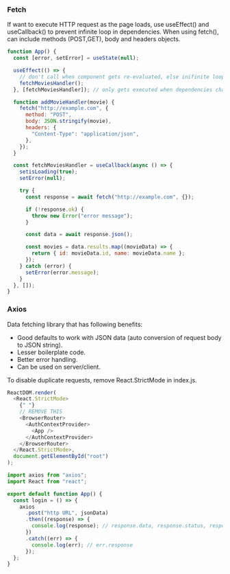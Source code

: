 ### Fetch

If want to execute HTTP request as the page loads, use useEffect() and useCallback() to prevent infinite loop in dependencies. When using fetch(), can include methods (POST,GET), body and headers objects.

```javascript
function App() {
  const [error, setError] = useState(null);

  useEffect(() => {
    // don't call when component gets re-evaluated, else inifinite loop
    fetchMoviesHandler();
  }, [fetchMoviesHandler]); // only gets executed when dependencies change

  function addMovieHandler(movie) {
    fetch("http://example.com", {
      method: "POST",
      body: JSON.stringify(movie),
      headers: {
        "Content-Type": "application/json",
      },
    });
  }

  const fetchMoviesHandler = useCallback(async () => {
    setisLoading(true);
    setError(null);

    try {
      const response = await fetch("http://example.com", {});

      if (!response.ok) {
        throw new Error("error message");
      }

      const data = await response.json();

      const movies = data.results.map((movieData) => {
        return { id: movieData.id, name: movieData.name };
      });
    } catch (error) {
      setError(error.message);
    }
  }, []);
}
```

### Axios

Data fetching library that has following benefits:

- Good defaults to work with JSON data (auto conversion of request body to JSON string).
- Lesser boilerplate code.
- Better error handling.
- Can be used on server/client.

To disable duplicate requests, remove React.StrictMode in index.js.

```js
ReactDOM.render(
  <React.StrictMode>
    {" "}
    // REMOVE THIS
    <BrowserRouter>
      <AuthContextProvider>
        <App />
      </AuthContextProvider>
    </BrowserRouter>
  </React.StrictMode>,
  document.getElementById("root")
);
```

```js
import axios from "axios";
import React from "react";

export default function App() {
  const login = () => {
    axios
      .post("http URL", jsonData)
      .then((response) => {
        console.log(response); // response.data, response.status, response.headers
      })
      .catch((err) => {
        console.log(err); // err.response
      });
  };
}
```
